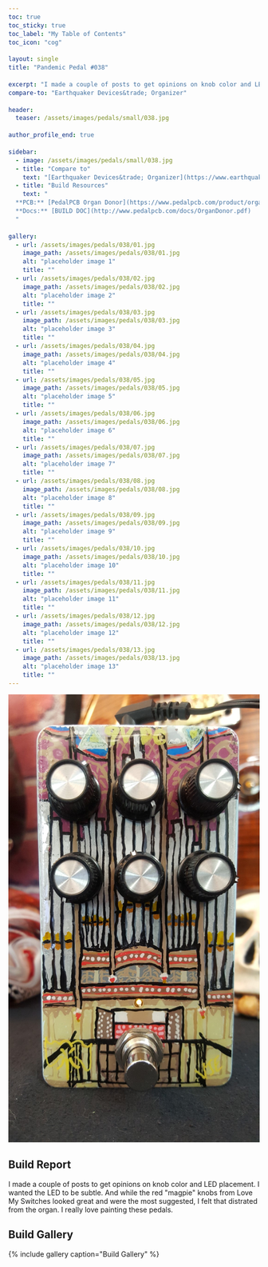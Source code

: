 ```yaml
---
toc: true
toc_sticky: true
toc_label: "My Table of Contents"
toc_icon: "cog"

layout: single
title: "Pandemic Pedal #038"

excerpt: "I made a couple of posts to get opinions on knob color and LED placement. I wanted the LED to be subtle. And while the red \"magpie\" knobs from Love My Switches looked great and were the most suggested, I felt that distrated from the organ. I really love painting these pedals."
compare-to: "Earthquaker Devices&trade; Organizer"

header:
  teaser: /assets/images/pedals/small/038.jpg

author_profile_end: true

sidebar:
  - image: /assets/images/pedals/small/038.jpg
  - title: "Compare to"
    text: "[Earthquaker Devices&trade; Organizer](https://www.earthquakerdevices.com/organizer)"
  - title: "Build Resources"
    text: "
  **PCB:** [PedalPCB Organ Donor](https://www.pedalpcb.com/product/organdonor/)<br>
  **Docs:** [BUILD DOC](http://www.pedalpcb.com/docs/OrganDonor.pdf)
  "

gallery:
  - url: /assets/images/pedals/038/01.jpg
    image_path: /assets/images/pedals/038/01.jpg
    alt: "placeholder image 1"
    title: ""
  - url: /assets/images/pedals/038/02.jpg
    image_path: /assets/images/pedals/038/02.jpg
    alt: "placeholder image 2"
    title: ""
  - url: /assets/images/pedals/038/03.jpg
    image_path: /assets/images/pedals/038/03.jpg
    alt: "placeholder image 3"
    title: ""
  - url: /assets/images/pedals/038/04.jpg
    image_path: /assets/images/pedals/038/04.jpg
    alt: "placeholder image 4"
    title: ""
  - url: /assets/images/pedals/038/05.jpg
    image_path: /assets/images/pedals/038/05.jpg
    alt: "placeholder image 5"
    title: ""
  - url: /assets/images/pedals/038/06.jpg
    image_path: /assets/images/pedals/038/06.jpg
    alt: "placeholder image 6"
    title: ""
  - url: /assets/images/pedals/038/07.jpg
    image_path: /assets/images/pedals/038/07.jpg
    alt: "placeholder image 7"
    title: ""
  - url: /assets/images/pedals/038/08.jpg
    image_path: /assets/images/pedals/038/08.jpg
    alt: "placeholder image 8"
    title: ""
  - url: /assets/images/pedals/038/09.jpg
    image_path: /assets/images/pedals/038/09.jpg
    alt: "placeholder image 9"
    title: ""
  - url: /assets/images/pedals/038/10.jpg
    image_path: /assets/images/pedals/038/10.jpg
    alt: "placeholder image 10"
    title: ""
  - url: /assets/images/pedals/038/11.jpg
    image_path: /assets/images/pedals/038/11.jpg
    alt: "placeholder image 11"
    title: ""
  - url: /assets/images/pedals/038/12.jpg
    image_path: /assets/images/pedals/038/12.jpg
    alt: "placeholder image 12"
    title: ""
  - url: /assets/images/pedals/038/13.jpg
    image_path: /assets/images/pedals/038/13.jpg
    alt: "placeholder image 13"
    title: ""
---
```


[![header](/assets/images/pedals/038.jpg)](/assets/images/pedals/038.jpg)

## Build Report ##

I made a couple of posts to get opinions on knob color and LED placement. I wanted the LED to be subtle. And while the red "magpie" knobs from Love My Switches looked great and were the most suggested, I felt that distrated from the organ. I really love painting these pedals.

## Build Gallery ##

{% include gallery caption="Build Gallery" %}